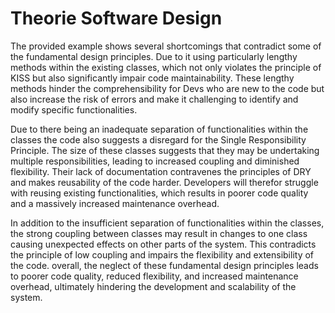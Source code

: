 # Theorie Software Design

The provided example shows several shortcomings that contradict some of the fundamental design principles. Due to it using particularly lengthy methods within the existing classes, which not only violates the principle of KISS but also significantly impair code maintainability. These lengthy methods hinder the comprehensibility for Devs who are new to the code but also increase the risk of errors and make it challenging to identify and modify specific functionalities.

Due to there being an inadequate separation of functionalities within the classes the code also suggests a disregard for the Single Responsibility Principle. The size of these classes suggests that they may be undertaking multiple responsibilities, leading to increased coupling and diminished flexibility. Their lack of documentation contravenes the principles of DRY and makes reusability of the code harder. Developers will therefor struggle with reusing existing functionalities, which results in poorer code quality and a massively increased maintenance overhead.

In addition to the insufficient separation of functionalities within the classes, the strong coupling between classes may result in changes to one class causing unexpected effects on other parts of the system. This contradicts the principle of low coupling and impairs the flexibility and extensibility of the code.
overall, the neglect of these fundamental design principles leads to poorer code quality, reduced flexibility, and increased maintenance overhead, ultimately hindering the development and scalability of the system.
